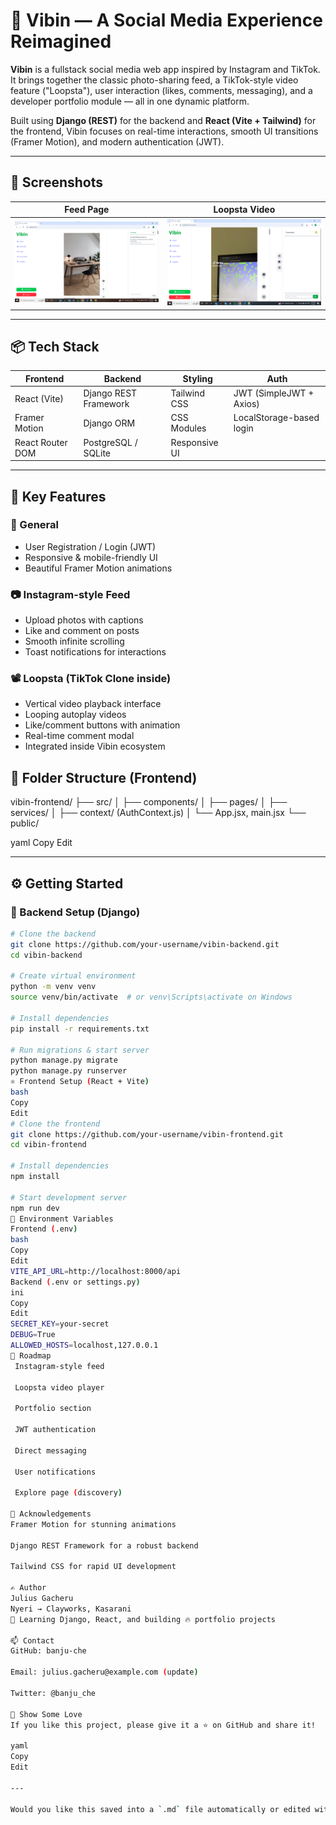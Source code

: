 # 📸 Vibin — A Social Media Experience Reimagined

**Vibin** is a fullstack social media web app inspired by Instagram and TikTok. It brings together the classic photo-sharing feed, a TikTok-style video feature ("Loopsta"), user interaction (likes, comments, messaging), and a developer portfolio module — all in one dynamic platform.

Built using **Django (REST)** for the backend and **React (Vite + Tailwind)** for the frontend, Vibin focuses on real-time interactions, smooth UI transitions (Framer Motion), and modern authentication (JWT).

---



## 📸 Screenshots

| Feed Page | Loopsta Video 
|-----------|---------------|
| ![Feed](./screenshots/vibin-home.png) | ![Loopsta](./screenshots/vibin-loopsta.png) 

---

## 📦 Tech Stack

| Frontend | Backend | Styling | Auth |
|----------|---------|---------|------|
| React (Vite) | Django REST Framework | Tailwind CSS | JWT (SimpleJWT + Axios) |
| Framer Motion | Django ORM | CSS Modules | LocalStorage-based login |
| React Router DOM | PostgreSQL / SQLite | Responsive UI | |

---

## 🎯 Key Features

### 🔗 General
- User Registration / Login (JWT)
- Responsive & mobile-friendly UI
- Beautiful Framer Motion animations

### 📷 Instagram-style Feed
- Upload photos with captions
- Like and comment on posts
- Smooth infinite scrolling
- Toast notifications for interactions

### 📽️ Loopsta (TikTok Clone inside)
- Vertical video playback interface
- Looping autoplay videos
- Like/comment buttons with animation
- Real-time comment modal
- Integrated inside Vibin ecosystem



## 📁 Folder Structure (Frontend)

vibin-frontend/
├── src/
│ ├── components/
│ ├── pages/
│ ├── services/
│ ├── context/ (AuthContext.js)
│ └── App.jsx, main.jsx
└── public/

yaml
Copy
Edit

---

## ⚙️ Getting Started

### 🐍 Backend Setup (Django)

```bash
# Clone the backend
git clone https://github.com/your-username/vibin-backend.git
cd vibin-backend

# Create virtual environment
python -m venv venv
source venv/bin/activate  # or venv\Scripts\activate on Windows

# Install dependencies
pip install -r requirements.txt

# Run migrations & start server
python manage.py migrate
python manage.py runserver
⚛️ Frontend Setup (React + Vite)
bash
Copy
Edit
# Clone the frontend
git clone https://github.com/your-username/vibin-frontend.git
cd vibin-frontend

# Install dependencies
npm install

# Start development server
npm run dev
🔐 Environment Variables
Frontend (.env)
bash
Copy
Edit
VITE_API_URL=http://localhost:8000/api
Backend (.env or settings.py)
ini
Copy
Edit
SECRET_KEY=your-secret
DEBUG=True
ALLOWED_HOSTS=localhost,127.0.0.1
📌 Roadmap
 Instagram-style feed

 Loopsta video player

 Portfolio section

 JWT authentication

 Direct messaging

 User notifications

 Explore page (discovery)

🙌 Acknowledgements
Framer Motion for stunning animations

Django REST Framework for a robust backend

Tailwind CSS for rapid UI development

✍️ Author
Julius Gacheru
Nyeri → Clayworks, Kasarani
🧠 Learning Django, React, and building 🔥 portfolio projects

📫 Contact
GitHub: banju-che

Email: julius.gacheru@example.com (update)

Twitter: @banju_che

🖤 Show Some Love
If you like this project, please give it a ⭐ on GitHub and share it!

yaml
Copy
Edit

---

Would you like this saved into a `.md` file automatically or edited with live data like your actual GitHub links, email, and updated screensho
